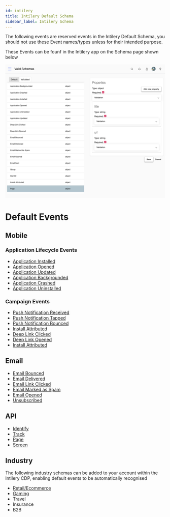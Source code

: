 ```yaml
---
id: intilery
title: Intilery Default Schema
sidebar_label: Intilery Schema
---
```


The following events are reserved events in the Intilery Default Schema, you should not use these Event names/types unless for their intended purpose.

These Events can be founf in the Intilery app on the Schema page shown below

![Schema](/img/schema-default.png)

# Default Events

## Mobile

### Application Lifecycle Events

- [Application Installed](./mobile#application-installed)
- [Application Opened](./mobile#application-opened)
- [Application Updated](./mobile#application-updated)
- [Application Backgrounded](./mobile#application-backgrounded)
- [Application Crashed](./mobile#application-crashed)
- [Application Uninstalled](./mobile#application-uninstalled)

### Campaign Events

- [Push Notification Received](./mobile#push-notification-received)
- [Push Notification Tapped](./mobile#push-notification-tapped)
- [Push Notification Bounced](./mobile#push-notification-bounced)
- [Install Attributed](./mobile#install-attributed)
- [Deep Link Clicked](./mobile#deep-link-clicked)
- [Deep Link Opened](./mobile#deep-link-opened)
- [Install Attributed](./mobile#install-attributed)

## Email

- [Email Bounced](./email#email-bounced)
- [Email Delivered](./email#email-delivered)
- [Email Link Clicked](./email#email-link-clicked)
- [Email Marked as Spam](./email#email-marked-as-spam)
- [Email Opened](./email#email-opened)
- [Unsubscribed](./email#unsubscribed)

## API

- [Identify](./identify)
- [Track](./track)
- [Page](./page)
- [Screen](./screen)

## Industry

The following industry schemas can be added to your account within the Intilery CDP, enabling default events to be automatically recognised

- [Retail/Ecommerce](./retail)
- [Gaming](./gaming)
- Travel
- Insurance
- B2B